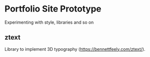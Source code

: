 # Portfolio Site Prototype

Experimenting with style, libraries and so on

## ztext

Library to implement 3D typography (https://bennettfeely.com/ztext/).
